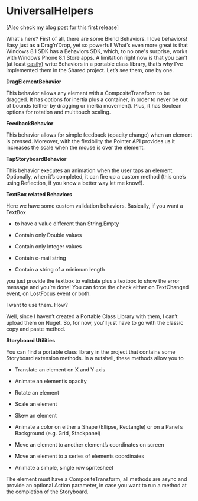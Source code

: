UniversalHelpers
================
[Also check my [blog post](http://dgkanatsios.com/2014/08/08/introducing-universal-helpers-for-windows-store-apps-3/) for this first release]

What's here?
First of all, there are some Blend Behaviors. I love behaviors! Easy just as a Drag’n’Drop, yet so powerful! What’s even more great is that Windows 8.1 SDK has a Behaviors SDK, which, to no one's surprise, works with Windows Phone 8.1 Store apps. A limitation right now is that you can’t (at least [easily](http://dotnet.dzone.com/articles/writing-behaviors-pcl-windows)) write Behaviors in a portable class library, that’s why I’ve implemented them in the Shared project. Let’s see them, one by one.

**DragElementBehavior**

This behavior allows any element with a CompositeTransform to be dragged. It has options for inertia plus a container, in order to never be out of bounds (either by dragging or inertia movement). Plus, it has Boolean options for rotation and multitouch scaling.

**FeedbackBehavior**

This behavior allows for simple feedback (opacity change) when an element is pressed. Moreover, with the flexibility the Pointer API provides us it increases the scale when the mouse is over the element.

**TapStoryboardBehavior**

This behavior executes an animation when the user taps an element. Optionally, when it’s completed, it can fire up a custom method (this one’s using Reflection, if you know a better way let me know!).

**TextBox related Behaviors**

Here we have some custom validation behaviors. Basically, if you want a TextBox

- to have a value different than String.Empty

- Contain only Double values

- Contain only Integer values

- Contain e-mail string

- Contain a string of a minimum length

you just provide the textbox to validate plus a textbox to show the error message and you’re done! You can force the check either on TextChanged event, on LostFocus event or both.

I want to use them. How?

Well, since I haven’t created a Portable Class Library with them, I can’t upload them on Nuget. So, for now, you’ll just have to go with the classic copy and paste method. 

**Storyboard Utilities**

You can find a portable class library in the project that contains some Storyboard extension methods. In a nutshell, these methods allow you to

- Translate an element on X and Y axis

- Animate an element’s opacity

- Rotate an element

- Scale an element

- Skew an element

- Animate a color on either a Shape (Ellipse, Rectangle) or on a Panel’s Background (e.g. Grid, Stackpanel)

- Move an element to another element’s coordinates on screen

- Move an element to a series of elements coordinates

- Animate a simple, single row spritesheet

The element must have a CompositeTransform, all methods are async and provide an optional Action parameter, in case you want to run a method at the completion of the Storyboard.

